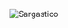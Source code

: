 <p><img src="https://github-readme-stats.vercel.app/api?username=Sargastico&show_icons=true&theme=tokyonight" alt="Sargastico" /></p>





